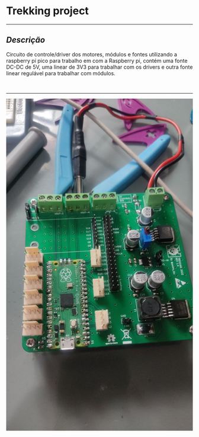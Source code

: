 # Trekking project


<hr>

## *Descrição*

Circuito de controle/driver dos motores, módulos e fontes utilizando a raspberry pi pico para trabalho em com a Raspberry pi, contém uma fonte DC-DC de 5V, uma linear de 3V3 para trabalhar com os drivers e outra fonte linear regulável para trabalhar com módulos.
 
<br>
<hr>

![trekking vista da base e suporte da base](./photo_2022-10-04_19-48-48.jpg)


